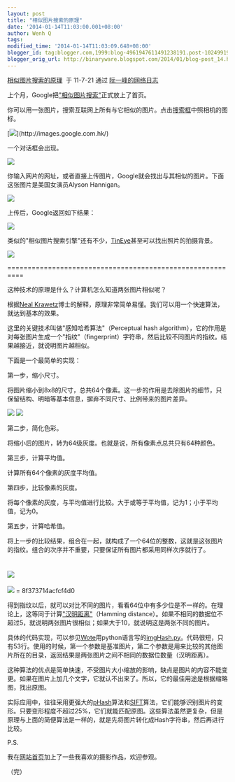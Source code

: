 ```yaml
---
layout: post
title: "相似图片搜索的原理"
date: '2014-01-14T11:03:00.001+08:00'
author: Wenh Q
tags:
modified_time: '2014-01-14T11:03:09.648+08:00'
blogger_id: tag:blogger.com,1999:blog-4961947611491238191.post-1024991942894866288
blogger_orig_url: http://binaryware.blogspot.com/2014/01/blog-post_14.html
---
```

[相似图片搜索的原理](http://www.ruanyifeng.com/blog/2011/07/principle_of_similar_image_search.html)  于
11-7-21 通过 [阮一峰的网络日志](http://www.ruanyifeng.com/blog/)

上个月，Google把["相似图片搜索"](http://www.google.com/insidesearch/searchbyimage.html)正式放上了首页。

你可以用一张图片，搜索互联网上所有与它相似的图片。点击[搜索框](http://images.google.com.hk/)中照相机的图标。

[![](https://images-blogger-opensocial.googleusercontent.com/gadgets/proxy?url=http%3A%2F%2Fimage.beekka.com%2Fblog%2F201107%2Fbg2011072101.png&container=blogger&gadget=a&rewriteMime=image%2F*)](http://images.google.com.hk/)

一个对话框会出现。

![](https://images-blogger-opensocial.googleusercontent.com/gadgets/proxy?url=http%3A%2F%2Fimage.beekka.com%2Fblog%2F201107%2Fbg2011072102.png&container=blogger&gadget=a&rewriteMime=image%2F*)

你输入网片的网址，或者直接上传图片，Google就会找出与其相似的图片。下面这张图片是美国女演员Alyson
Hannigan。

![](https://images-blogger-opensocial.googleusercontent.com/gadgets/proxy?url=http%3A%2F%2Fimage.beekka.com%2Fblog%2F201107%2Fbg2011072103.jpg&container=blogger&gadget=a&rewriteMime=image%2F*)

上传后，Google返回如下结果：

![](https://images-blogger-opensocial.googleusercontent.com/gadgets/proxy?url=http%3A%2F%2Fimage.beekka.com%2Fblog%2F201107%2Fbg2011072104.jpg&container=blogger&gadget=a&rewriteMime=image%2F*)

类似的"相似图片搜索引擎"还有不少，[TinEye](http://www.tineye.com/)甚至可以找出照片的拍摄背景。

![](https://images-blogger-opensocial.googleusercontent.com/gadgets/proxy?url=http%3A%2F%2Fimage.beekka.com%2Fblog%2F201107%2Fbg2011072105.jpg&container=blogger&gadget=a&rewriteMime=image%2F*)

==========================================================

这种技术的原理是什么？计算机怎么知道两张图片相似呢？

根据[Neal
Krawetz](http://www.hackerfactor.com/blog/index.php?/archives/432-Looks-Like-It.html)博士的解释，原理非常简单易懂。我们可以用一个快速算法，就达到基本的效果。

这里的关键技术叫做"感知哈希算法"（Perceptual hash
algorithm），它的作用是对每张图片生成一个"指纹"（fingerprint）字符串，然后比较不同图片的指纹。结果越接近，就说明图片越相似。

下面是一个最简单的实现：

第一步，缩小尺寸。

将图片缩小到8x8的尺寸，总共64个像素。这一步的作用是去除图片的细节，只保留结构、明暗等基本信息，摒弃不同尺寸、比例带来的图片差异。

![](https://images-blogger-opensocial.googleusercontent.com/gadgets/proxy?url=http%3A%2F%2Fimage.beekka.com%2Fblog%2F201107%2Fbg2011072107.png&container=blogger&gadget=a&rewriteMime=image%2F*)
![](https://images-blogger-opensocial.googleusercontent.com/gadgets/proxy?url=http%3A%2F%2Fimage.beekka.com%2Fblog%2F201107%2Fbg2011072107.png&container=blogger&gadget=a&rewriteMime=image%2F*)

第二步，简化色彩。

将缩小后的图片，转为64级灰度。也就是说，所有像素点总共只有64种颜色。

第三步，计算平均值。

计算所有64个像素的灰度平均值。

第四步，比较像素的灰度。

将每个像素的灰度，与平均值进行比较。大于或等于平均值，记为1；小于平均值，记为0。

第五步，计算哈希值。

将上一步的比较结果，组合在一起，就构成了一个64位的整数，这就是这张图片的指纹。组合的次序并不重要，只要保证所有图片都采用同样次序就行了。

![](https://images-blogger-opensocial.googleusercontent.com/gadgets/proxy?url=http%3A%2F%2Fimage.beekka.com%2Fblog%2F201107%2Fbg2011072109.png&container=blogger&gadget=a&rewriteMime=image%2F*)
=
![](https://images-blogger-opensocial.googleusercontent.com/gadgets/proxy?url=http%3A%2F%2Fimage.beekka.com%2Fblog%2F201107%2Fbg2011072109.png&container=blogger&gadget=a&rewriteMime=image%2F*)
= 8f373714acfcf4d0

得到指纹以后，就可以对比不同的图片，看看64位中有多少位是不一样的。在理论上，这等同于计算["汉明距离"](http://zh.wikipedia.org/wiki/%E6%B1%89%E6%98%8E%E8%B7%9D%E7%A6%BB)（Hamming
distance）。如果不相同的数据位不超过5，就说明两张图片很相似；如果大于10，就说明这是两张不同的图片。

具体的代码实现，可以参见[Wote](http://www.reddit.com/r/programming/comments/hql8b/looks_like_it_for_the_last_few_months_i_have_had/c1xkcdd)用python语言写的[imgHash.py](http://www.ruanyifeng.com/blog/2011/07/imgHash.txt)。代码很短，只有53行。使用的时候，第一个参数是基准图片，第二个参数是用来比较的其他图片所在的目录，返回结果是两张图片之间不相同的数据位数量（汉明距离）。

这种算法的优点是简单快速，不受图片大小缩放的影响，缺点是图片的内容不能变更。如果在图片上加几个文字，它就认不出来了。所以，它的最佳用途是根据缩略图，找出原图。

实际应用中，往往采用更强大的[pHash](http://www.phash.org/)算法和[SIFT](http://en.wikipedia.org/wiki/Scale-invariant_feature_transform)算法，它们能够识别图片的变形。只要变形程度不超过25%，它们就能匹配原图。这些算法虽然更复杂，但是原理与上面的简便算法是一样的，就是先将图片转化成Hash字符串，然后再进行比较。

P.S.

我在[网站首页](http://www.ruanyifeng.com/home.html)加上了一些我喜欢的摄影作品，欢迎参观。

（完）
